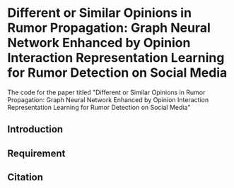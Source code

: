 # Different or Similar Opinions in Rumor Propagation: Graph Neural Network Enhanced by Opinion Interaction Representation Learning for Rumor Detection on Social Media
The code for the paper titled "Different or Similar Opinions in Rumor Propagation: Graph Neural Network Enhanced by Opinion Interaction Representation Learning for Rumor Detection on Social Media"
## Introduction

## Requirement

## Citation

